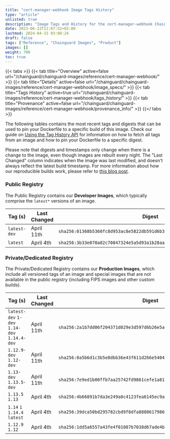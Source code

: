 ```yaml
---
title: "cert-manager-webhook Image Tags History"
type: "article"
unlisted: true
description: "Image Tags and History for the cert-manager-webhook Chainguard Image"
date: 2023-06-22T11:07:52+02:00
lastmod: 2024-04-15 03:08:24
draft: false
tags: ["Reference", "Chainguard Images", "Product"]
images: []
weight: 700
toc: true
---
```


{{< tabs >}}
{{< tab title="Overview" active=false url="/chainguard/chainguard-images/reference/cert-manager-webhook/" >}}
{{< tab title="Details" active=false url="/chainguard/chainguard-images/reference/cert-manager-webhook/image_specs/" >}}
{{< tab title="Tags History" active=true url="/chainguard/chainguard-images/reference/cert-manager-webhook/tags_history/" >}}
{{< tab title="Provenance" active=false url="/chainguard/chainguard-images/reference/cert-manager-webhook/provenance_info/" >}}
{{</ tabs >}}

The following tables contains the most recent tags and digests that can be used to pin your Dockerfile to a specific build of this image. Check our guide on [Using the Tag History API](/chainguard/chainguard-images/using-the-tag-history-api/) for information on how to fetch all tags from an image and how to pin your Dockerfile to a specific digest.

Please note that digests and timestamps only change when there is a change to the image, even though images are rebuilt every night. The "Last Changed" column indicates when the image was last modified, and doesn't always reflect the latest build timestamp. For more information about how our reproducible builds work, please refer to [this blog post](https://www.chainguard.dev/unchained/reproducing-chainguards-reproducible-image-builds).

### Public Registry
The Public Registry contains our **Developer Images**, which typically comprise the `latest*` versions of an image.

| Tag (s)       | Last Changed | Digest                                                                    |
|---------------|--------------|---------------------------------------------------------------------------|
|  `latest-dev` | April 11th   | `sha256:01368b5360fc8d953ac8e5822db591d6b3dc3e1945121f9c0ffcca35e7243046` |
|  `latest`     | April 4th    | `sha256:3b33e070a02c70847324e5a5d93a1b28aafb8087f795e2470ba80871b27c8082` |


### Private/Dedicated Registry
The Private/Dedicated Registry contains our **Production Images**, which include all versioned tags of an image and special images that are not available in the public registry (including FIPS images and other custom builds).

| Tag (s)                                       | Last Changed | Digest                                                                    |
|-----------------------------------------------|--------------|---------------------------------------------------------------------------|
|  `latest-dev` `1-dev` `1.14-dev` `1.14.4-dev` | April 11th   | `sha256:2a1b7dd06f204371d029e3d597d6b26e5ae5cc1f096b5568f444c94d255b00eb` |
|  `1.12.9-dev` `1.12-dev`                      | April 11th   | `sha256:0a5b6d1c3b5e8dbb36e43f611d266e5404b6f22ef845f9873b234806c3240333` |
|  `1.13-dev` `1.13.5-dev`                      | April 11th   | `sha256:7e9ed1b00ffb7aa25742fd9861cefe1a8146ea5211742b9914585d18266e99f8` |
|  `1.13.5` `1.13`                              | April 4th    | `sha256:4b66891b7da3e249a0c4123fea6145ec9a95087b02f7ba2da1d5c7e5ec488e61` |
|  `1.14` `1` `1.14.4` `latest`                 | April 4th    | `sha256:39dca50bd295782cbd9f8dfa8880617986699415b1cab27d5fc3624186e2d438` |
|  `1.12.9` `1.12`                              | April 4th    | `sha256:1dd5a6557a43fe4f01087b7038d67ade4b5613ba7bc3f15f36be72a007db74e8` |

